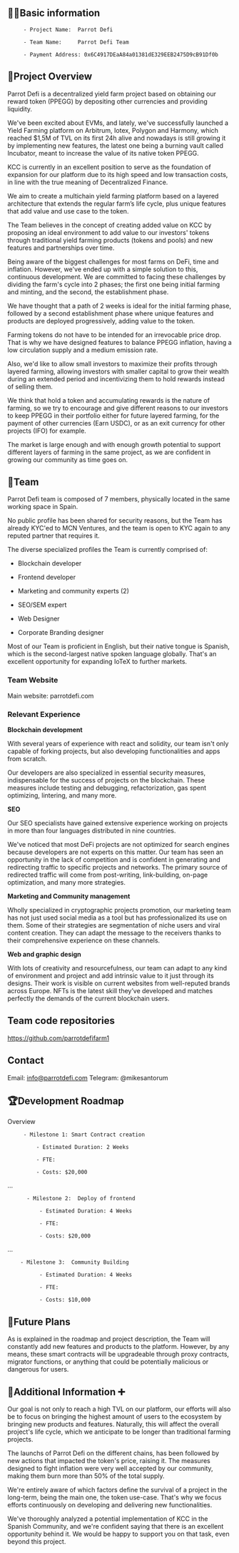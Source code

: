 
## 🧑‍💻Basic information

         - Project Name:  Parrot Defi

         - Team Name:     Parrot Defi Team

         - Payment Address: 0x6C4917DEaA84a01381dE329EEB2475D9cB91Df0b

## 🎯Project Overview

Parrot Defi is a decentralized yield farm project based on obtaining our reward token (PPEGG) by depositing other currencies and providing liquidity.
	
We've been excited about EVMs, and lately, we've successfully launched a Yield Farming platform on Arbitrum, Iotex, Polygon and Harmony, which reached $1,5M of TVL on its first 24h alive and 	nowadays is still growing it by implementing new features, the latest one being a burning vault called Incubator, meant to increase the value of its native token PPEGG.
	
KCC is currently in an excellent position to serve as the foundation of expansion for our platform due to its high speed and low transaction costs, in line with the true meaning of 	Decentralized Finance.  
	  
We aim to create a multichain yield farming platform based on a layered architecture that extends the regular farm’s life cycle, plus unique features that add value and use case to the token.
	
The Team believes in the concept of creating added value on KCC by proposing an ideal environment to add value to our investors' tokens through traditional yield farming products (tokens and 	pools) and new features and partnerships over time.
	
Being aware of the biggest challenges for most farms on DeFi, time and inflation. However, we've ended up with a simple solution to this, continuous development. We are committed to facing 	these challenges by dividing the farm's cycle into 2 phases; the first one being initial farming and minting, and the second, the establishment phase.
	
We have thought that a path of 2 weeks is ideal for the initial farming phase, followed by a second establishment phase where unique features and products are deployed progressively, adding 	value to the token.
	
Farming tokens do not have to be intended for an irrevocable price drop. That is why we have designed features to balance PPEGG inflation, having a low circulation supply and a medium 	emission rate.
	
Also, we'd like to allow small investors to maximize their profits through layered farming, allowing investors with smaller capital to grow their wealth during an extended period and 	incentivizing them to hold rewards instead of selling them.
	
We think that hold a token and accumulating rewards is the nature of farming, so we try to encourage and give different reasons to our investors to keep PPEGG in their portfolio either for 	future layered farming, for the payment of other currencies (Earn USDC), or as an exit currency for other projects (IFO) for example.
	
The market is large enough and with enough growth potential to support different layers of farming in the same project, as we are confident in growing our community as time goes on.




## 👥Team 

  
Parrot Defi team is composed of 7 members, physically located in the same working space in Spain.

No public profile has been shared for security reasons, but the Team has already KYC'ed to MCN Ventures, and the team is open to KYC again to any reputed partner that requires it.

The diverse specialized profiles the Team is currently comprised of:

-   Blockchain developer
    
-   Frontend developer
    
-   Marketing and community experts (2)
    
-   SEO/SEM expert
    
-   Web Designer
    
-   Corporate Branding designer       

Most of our Team is proficient in English, but their native tongue is Spanish, which is the second-largest native spoken language globally. That's an excellent opportunity for expanding IoTeX to further markets.  
  

### Team Website 

Main website: parrotdefi.com


### Relevant Experience

 **Blockchain development**

  With several years of experience with react and solidity, our team isn't only capable of forking projects, but also developing functionalities and apps from scratch.

Our developers are also specialized in essential security measures, indispensable for the success of projects on the blockchain. These measures include testing and debugging, refactorization, gas spent optimizing, lintering, and many more.


**SEO**

Our SEO specialists have gained extensive experience working on projects in more than four languages distributed in nine countries.

We've noticed that most DeFi projects are not optimized for search engines because developers are not experts on this matter. Our team has seen an opportunity in the lack of competition and is confident in generating and redirecting traffic to specific projects and networks. The primary source of redirected traffic will come from post-writing, link-building, on-page optimization, and many more strategies.

  **Marketing and Community management**

  Wholly specialized in cryptographic projects promotion, our marketing team has not just used social media as a tool but has professionalized its use on them. Some of their strategies are segmentation of niche users and viral content creation. They can adapt the message to the receivers thanks to their comprehensive experience on these channels.


**Web and graphic design**
 

With lots of creativity and resourcefulness, our team can adapt to any kind of environment and project and add intrinsic value to it just through its designs. Their work is visible on current websites from well-reputed brands across Europe. NFTs is the latest skill they’ve developed and matches perfectly the demands of the current blockchain users.



 
 ## Team code repositories

https://github.com/parrotdefifarm1



## Contact

 Email: info@parrotdefi.com
 Telegram: @mikesantorum


## 🏆Development Roadmap

 Overview
 

         - Milestone 1: Smart Contract creation

             - Estimated Duration: 2 Weeks

             - FTE: 

             - Costs: $20,000

 ...
 
          - Milestone 2:  Deploy of frontend 

              - Estimated Duration: 4 Weeks

              - FTE: 

              - Costs: $20,000
    
...    

		- Milestone 3:  Community Building

              - Estimated Duration: 4 Weeks

              - FTE: 

              - Costs: $10,000

## 📡Future Plans
 As is explained in the roadmap and project description, the Team will constantly add new features and products to the platform. However, by any means, these smart contracts will be upgradeable through proxy contracts, migrator functions, or anything that could be potentially malicious or dangerous for users.
      

## 🙋Additional Information ➕

Our goal is not only to reach a high TVL on our platform, our efforts will also be to focus on bringing the highest amount of users to the ecosystem by bringing new products and features. Naturally, this will affect the overall project's life cycle, which we anticipate to be longer than traditional farming projects.

  

The launchs of Parrot Defi on the different chains, has been followed by new actions that impacted the token's price, raising it. The measures designed to fight inflation were very well accepted by our community, making them burn more than 50% of the total supply.

  

We're entirely aware of which factors define the survival of a project in the long-term, being the main one, the token use-case. That's why we focus efforts continuously on developing and delivering new functionalities.

  

We've thoroughly analyzed a potential implementation of KCC in the Spanish Community, and we're confident saying that there is an excellent opportunity behind it. We would be happy to support you on that task, even beyond this project.
